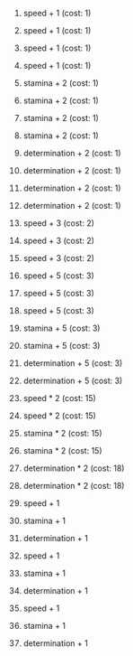 1.  speed + 1 (cost: 1)
2.  speed + 1 (cost: 1)
3.  speed + 1 (cost: 1)
4.  speed + 1 (cost: 1)

5.  stamina + 2 (cost: 1)
6.  stamina + 2 (cost: 1)
7.  stamina + 2 (cost: 1)
8.  stamina + 2 (cost: 1)

9.  determination + 2 (cost: 1)
10. determination + 2 (cost: 1)
11. determination + 2 (cost: 1)
12. determination + 2 (cost: 1)

13. speed + 3 (cost: 2)
14. speed + 3 (cost: 2)
15. speed + 3 (cost: 2)

16. speed + 5 (cost: 3)
17. speed + 5 (cost: 3)
18. speed + 5 (cost: 3)

19. stamina + 5 (cost: 3)
20. stamina + 5 (cost: 3)

21. determination + 5 (cost: 3)
22. determination + 5 (cost: 3)

23. speed * 2 (cost: 15)
24. speed * 2 (cost: 15)

25. stamina * 2 (cost: 15)
26. stamina * 2 (cost: 15)

27. determination * 2 (cost: 18)
28. determination * 2 (cost: 18)

29. speed + 1
30. stamina + 1
31. determination + 1
32. speed + 1
33. stamina + 1
34. determination + 1
35. speed + 1
36. stamina + 1
37. determination + 1
